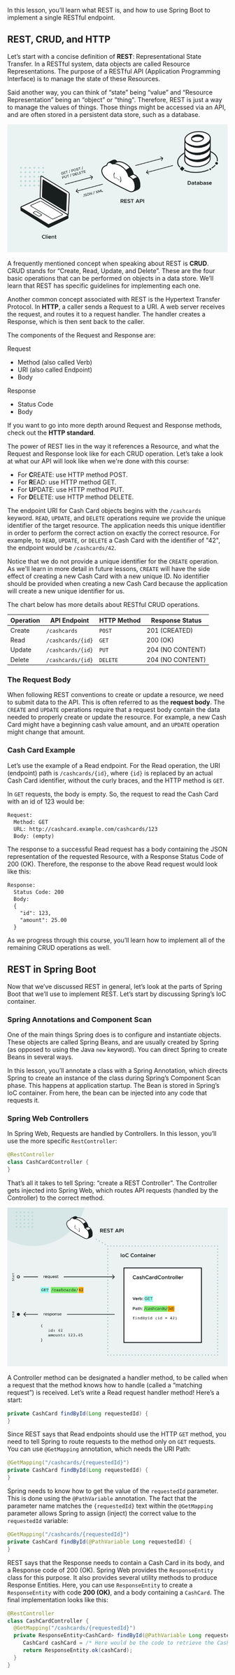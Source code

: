In this lesson, you’ll learn what REST is, and how to use Spring Boot to implement a single RESTful endpoint.

## REST, CRUD, and HTTP

Let’s start with a concise definition of **REST**: Representational State Transfer. In a RESTful system, data objects are called Resource Representations. The purpose of a RESTful API (Application Programming Interface) is to manage the state of these Resources.

Said another way, you can think of “state” being “value” and “Resource Representation” being an “object” or "thing". Therefore, REST is just a way to manage the values of things. Those things might be accessed via an API, and are often stored in a persistent data store, such as a database.

![REST data flow using HTTP](https://raw.githubusercontent.com/spring-academy/spring-academy-assets/main/courses/course-spring-brasb-build-a-rest-api/rest-http-flow.png)

A frequently mentioned concept when speaking about REST is **CRUD**. CRUD stands for “Create, Read, Update, and Delete”. These are the four basic operations that can be performed on objects in a data store. We’ll learn that REST has specific guidelines for implementing each one.

Another common concept associated with REST is the Hypertext Transfer Protocol. In **HTTP**, a caller sends a Request to a URI. A web server receives the request, and routes it to a request handler. The handler creates a Response, which is then sent back to the caller.

The components of the Request and Response are:

Request

- Method (also called Verb)
- URI (also called Endpoint)
- Body

Response

- Status Code
- Body

If you want to go into more depth around Request and Response methods, check out the
**HTTP standard**.

The power of REST lies in the way it references a Resource, and what the Request and Response look like for each CRUD operation. Let’s take a look at what our API will look like when we're done with this course:

- For **C**REATE: use HTTP method POST.
- For **R**EAD: use HTTP method GET.
- For **U**PDATE: use HTTP method PUT.
- For **D**ELETE: use HTTP method DELETE.

The endpoint URI for Cash Card objects begins with the `/cashcards` keyword. `READ`, `UPDATE`, and `DELETE` operations require we provide the unique identifier of the target resource. The application needs this unique identifier in order to perform the correct action on exactly the correct resource. For example, to `READ`, `UPDATE`, or `DELETE` a Cash Card with the identifier of "42", the endpoint would be `/cashcards/42`.

Notice that we do not provide a unique identifier for the `CREATE` operation. As we'll learn in more detail in future lessons, `CREATE` will have the side effect of creating a new Cash Card with a new unique ID. No identifier should be provided when creating a new Cash Card because the application will create a new unique identifier for us.

The chart below has more details about RESTful CRUD operations.

| Operation | API Endpoint      | HTTP Method | Response Status  |
| --------- | ----------------- | ----------- | ---------------- |
| Create    | `/cashcards`      | `POST`      | 201 (CREATED)    |
| Read      | `/cashcards/{id}` | `GET`       | 200 (OK)         |
| Update    | `/cashcards/{id}` | `PUT`       | 204 (NO CONTENT) |
| Delete    | `/cashcards/{id}` | `DELETE`    | 204 (NO CONTENT) |

### The Request Body

When following REST conventions to create or update a resource, we need to submit data to the API. This is often referred to as the **request body**. The `CREATE` and `UPDATE` operations require that a request body contain the data needed to properly create or update the resource. For example, a new Cash Card might have a beginning cash value amount, and an `UPDATE` operation might change that amount.

### Cash Card Example

Let’s use the example of a Read endpoint. For the Read operation, the URI (endpoint) path is `/cashcards/{id}`, where `{id}` is replaced by an actual Cash Card identifier, without the curly braces, and the HTTP method is `GET`.

In `GET` requests, the body is empty. So, the request to read the Cash Card with an id of 123 would be:

```
Request:
  Method: GET
  URL: http://cashcard.example.com/cashcards/123
  Body: (empty)
```

The response to a successful Read request has a body containing the JSON representation of the requested Resource, with a Response Status Code of 200 (OK). Therefore, the response to the above Read request would look like this:

```
Response:
  Status Code: 200
  Body:
  {
    "id": 123,
    "amount": 25.00
  }
```

As we progress through this course, you’ll learn how to implement all of the remaining CRUD operations as well.

## REST in Spring Boot

Now that we’ve discussed REST in general, let’s look at the parts of Spring Boot that we’ll use to implement REST. Let’s start by discussing Spring’s IoC container.

### Spring Annotations and Component Scan

One of the main things Spring does is to configure and instantiate objects. These objects are called Spring Beans, and are usually created by Spring (as opposed to using the Java `new` keyword). You can direct Spring to create Beans in several ways.

In this lesson, you’ll annotate a class with a Spring Annotation, which directs Spring to create an instance of the class during Spring’s Component Scan phase. This happens at application startup. The Bean is stored in Spring’s IoC container. From here, the bean can be injected into any code that requests it.

### Spring Web Controllers

In Spring Web, Requests are handled by Controllers. In this lesson, you’ll use the more specific `RestController`:

```java
@RestController
class CashCardController {
}
```

That’s all it takes to tell Spring: “create a REST Controller”. The Controller gets injected into Spring Web, which routes API requests (handled by the Controller) to the correct method.

![Spring Web Controller image](https://raw.githubusercontent.com/spring-academy/spring-academy-assets/main/courses/course-spring-brasb-build-a-rest-api/webcontroller-implementingGET.jpg)

A Controller method can be designated a handler method, to be called when a request that the method knows how to handle (called a “matching request”) is received. Let’s write a Read request handler method! Here’s a start:

```java
private CashCard findById(Long requestedId) {
}
```

Since REST says that Read endpoints should use the HTTP `GET` method, you need to tell Spring to route requests to the method only on `GET` requests. You can use `@GetMapping` annotation, which needs the URI Path:

```java
@GetMapping("/cashcards/{requestedId}")
private CashCard findById(Long requestedId) {
}
```

Spring needs to know how to get the value of the `requestedId` parameter. This is done using the `@PathVariable` annotation. The fact that the parameter name matches the `{requestedId}` text within the `@GetMapping` parameter allows Spring to assign (inject) the correct value to the `requestedId` variable:

```java
@GetMapping("/cashcards/{requestedId}")
private CashCard findById(@PathVariable Long requestedId) {
}
```

REST says that the Response needs to contain a Cash Card in its body, and a Response code of 200 (OK). Spring Web provides the `ResponseEntity` class for this purpose. It also provides several utility methods to produce Response Entities. Here, you can use `ResponseEntity` to create a `ResponseEntity` with code **200 (OK)**, and a body containing a `CashCard`. The final implementation looks like this:

```java
@RestController
class CashCardController {
  @GetMapping("/cashcards/{requestedId}")
  private ResponseEntity<CashCard> findById(@PathVariable Long requestedId) {
     CashCard cashCard = /* Here would be the code to retrieve the CashCard */;
     return ResponseEntity.ok(cashCard);
  }
}
```
